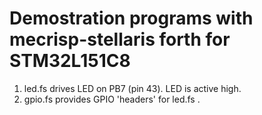 # Demostration programs with mecrisp-stellaris forth for STM32L151C8

1. led.fs drives LED on PB7 (pin 43). LED is active high.
1. gpio.fs provides GPIO 'headers' for led.fs .
